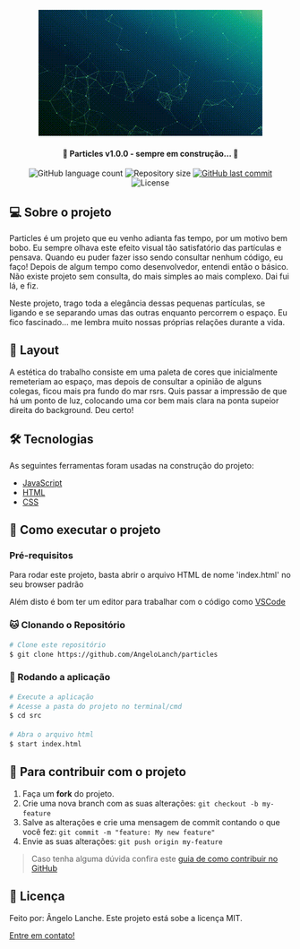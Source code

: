 <p align="center"> 
    <img alt="particles" title="particles" src="assets/particles.gif" />
</p>

<h4 align="center"> 
	🚧 Particles v1.0.0 - sempre em construção... 🚧
</h4>

<p align="center">
  <img alt="GitHub language count" src="https://img.shields.io/github/languages/count/AngeloLanch/particles?color=%2304D361">

  <img alt="Repository size" src="https://img.shields.io/github/repo-size/angeloLanch/particles">
  
  <a href="https://github.com/AngeloLanch/particles/commits/master">
    <img alt="GitHub last commit" src="https://img.shields.io/github/last-commit/AngeloLanch/particles">
  </a>

  <img alt="License" src="https://img.shields.io/badge/license-MIT-brightgreen">
</p>


## 💻 Sobre o projeto

Particles é um projeto que eu venho adianta fas tempo, por um motivo bem bobo. Eu sempre olhava este efeito
visual tão satisfatório das partículas e pensava. Quando eu puder fazer isso sendo consultar nenhum código,
eu faço!
Depois de algum tempo como desenvolvedor, entendi então o básico. Não existe projeto sem consulta, do mais simples ao mais complexo. Dai fui lá, e fiz.

Neste projeto, trago toda a elegância dessas pequenas partículas, se ligando e se separando umas das outras
enquanto percorrem o espaço. Eu fico fascinado... me lembra muito nossas próprias relações durante a vida.

## 🎨 Layout

A estética do trabalho consiste em uma paleta de cores que inicialmente remeteriam ao espaço, mas depois de consultar a opinião de alguns colegas, ficou mais pra fundo do mar rsrs.
Quis passar a impressão de que há um ponto de luz, colocando uma cor bem mais clara na ponta supeior direita
do background. Deu certo!

## 🛠 Tecnologias

As seguintes ferramentas foram usadas na construção do projeto:
- [JavaScript][javascript]
- [HTML][HTML]
- [CSS][CSS]

## :calling: Como executar o projeto
### Pré-requisitos

Para rodar este projeto, basta abrir o arquivo HTML de nome 'index.html' 
no seu browser padrão

Além disto é bom ter um editor para trabalhar com o código como [VSCode][vscode]

### :cat: Clonando o Repositório

```bash
# Clone este repositório
$ git clone https://github.com/AngeloLanch/particles
```

### :repeat: Rodando a aplicação
```bash
# Execute a aplicação
# Acesse a pasta do projeto no terminal/cmd
$ cd src

# Abra o arquivo html
$ start index.html
```

## :raising_hand: Para contribuir com o projeto

1. Faça um **fork** do projeto.
2. Crie uma nova branch com as suas alterações: `git checkout -b my-feature`
3. Salve as alterações e crie uma mensagem de commit contando o que você fez: `git commit -m "feature: My new feature"`
4. Envie as suas alterações: `git push origin my-feature`
> Caso tenha alguma dúvida confira este [guia de como contribuir no GitHub](https://github.com/firstcontributions/first-contributions)

## 📝 Licença

Feito por: Ângelo Lanche.
Este projeto está sobe a licença MIT.
 
[Entre em contato!](https://www.linkedin.com/in/AngeloLanch/)

[HTML]: https://devdocs.io/html/
[CSS]: https://devdocs.io/css/
[javascript]: https://devdocs.io/javascript/
[vscode]: https://code.visualstudio.com/
[license]: https://opensource.org/licenses/MIT
